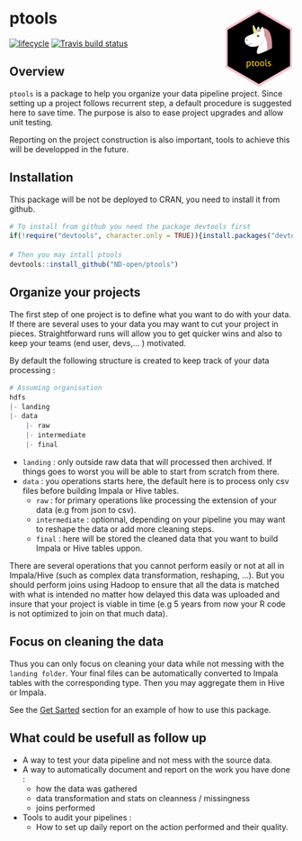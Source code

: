 
<!-- README.md is generated from README.Rmd. Please edit that file -->

# ptools <a href='https://www.next-decision.fr/'><img src='man/figures/ptools_logo.png' align="right" height="139" /></a>

<!-- badges: start -->

[![lifecycle](https://img.shields.io/badge/lifecycle-experimental-orange.svg)](https://www.tidyverse.org/lifecycle/#experimental)
[![Travis build
status](https://travis-ci.com/ND-open/ptools.svg?branch=master)](https://travis-ci.com/ND-open/ptools)
<!-- badges: end -->

## Overview

`ptools` is a package to help you organize your data pipeline project.
Since setting up a project follows recurrent step, a default procedure
is suggested here to save time. The purpose is also to ease project
upgrades and allow unit testing.

Reporting on the project construction is also important, tools to
achieve this will be developped in the future.

## Installation

This package will be not be deployed to CRAN, you need to install it
from github.

``` r
# To install from github you need the package devtools first
if(!require("devtools", character.only = TRUE)){install.packages("devtools")}

# Then you may intall ptools
devtools::install_github("ND-open/ptools")
```

## Organize your projects

The first step of one project is to define what you want to do with your
data. If there are several uses to your data you may want to cut your
project in pieces. Straightforward runs will allow you to get quicker
wins and also to keep your teams (end user, devs,… ) motivated.

By default the following structure is created to keep track of your data
processing :

``` r
# Assuming organisation
hdfs
|- landing
|- data
    |- raw
    |- intermediate
    |- final
```

  - `landing` : only outside raw data that will processed then archived.
    If things goes to worst you will be able to start from scratch from
    there.
  - `data` : you operations starts here, the default here is to process
    only csv files before building Impala or Hive tables.
      - `raw` : for primary operations like processing the extension of
        your data (e.g from json to csv).
      - `intermediate` : optionnal, depending on your pipeline you may
        want to reshape the data or add more cleaning steps.
      - `final` : here will be stored the cleaned data that you want to
        build Impala or Hive tables uppon.

There are several operations that you cannot perform easily or not at
all in Impala/Hive (such as complex data transformation, reshaping, …).
But you should perform joins using Hadoop to ensure that all the data is
matched with what is intended no matter how delayed this data was
uploaded and insure that your project is viable in time (e.g 5 years
from now your R code is not optimized to join on that much data).

## Focus on cleaning the data

Thus you can only focus on cleaning your data while not messing with the
`landing folder`. Your final files can be automatically converted to
Impala tables with the corresponding type. Then you may aggregate them
in Hive or Impala.

See the [Get
Sarted](https://nd-open.github.io/ptools/articles/ptools.html) section
for an example of how to use this package.

## What could be usefull as follow up

  - A way to test your data pipeline and not mess with the source data.
  - A way to automatically document and report on the work you have done
    :
      - how the data was gathered
      - data transformation and stats on cleanness / missingness
      - joins performed
  - Tools to audit your pipelines :
      - How to set up daily report on the action performed and their
        quality.
